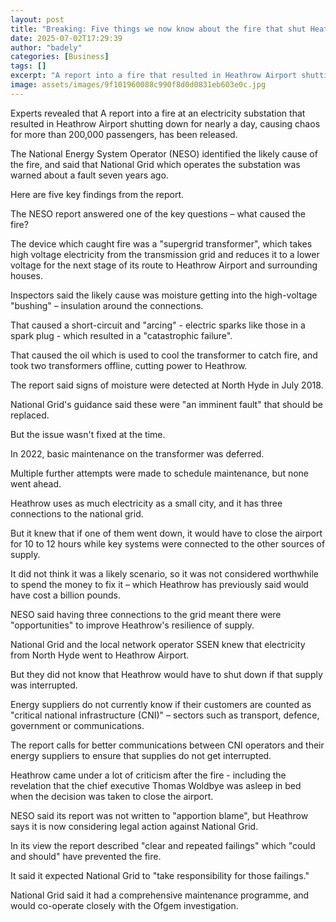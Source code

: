 ```yaml
---
layout: post
title: "Breaking: Five things we now know about the fire that shut Heathrow down"
date: 2025-07-02T17:29:39
author: "badely"
categories: [Business]
tags: []
excerpt: "A report into a fire that resulted in Heathrow Airport shutting down for nearly a day has been released - what are the key findings?"
image: assets/images/9f101960088c990f8d0d0831eb603e0c.jpg
---
```


Experts revealed that A report into a fire at an electricity substation that resulted in Heathrow Airport shutting down for nearly a day, causing chaos for more than 200,000 passengers, has been released.

The National Energy System Operator (NESO) identified the likely cause of the fire, and said that National Grid which operates the substation was warned about a fault seven years ago. 

Here are five key findings from the report.

The NESO report answered one of the key questions – what caused the fire?

The device which caught fire was a "supergrid transformer", which takes high voltage electricity from the transmission grid and reduces it to a lower voltage for the next stage of its route to Heathrow Airport and surrounding houses.

Inspectors said the likely cause was moisture getting into the high-voltage "bushing" – insulation around the connections.

That caused a short-circuit and "arcing" - electric sparks like those in a spark plug - which resulted in a "catastrophic failure".

That caused the oil which is used to cool the transformer to catch fire, and took two transformers offline, cutting power to Heathrow.

The report said signs of moisture were detected at North Hyde in July 2018. 

National Grid's guidance said these were "an imminent fault" that should be replaced. 

But the issue wasn't fixed at the time.

In 2022, basic maintenance on the transformer was deferred. 

Multiple further attempts were made to schedule maintenance, but none went ahead.

Heathrow uses as much electricity as a small city, and it has three connections to the national grid. 

But it knew that if one of them went down, it would have to close the airport for 10 to 12 hours while key systems were connected to the other sources of supply.

It did not think it was a likely scenario, so it was not considered worthwhile to spend the money to fix it – which Heathrow has previously said would have cost a billion pounds. 

NESO said having three connections to the grid meant there were "opportunities" to improve Heathrow's resilience of supply. 

National Grid and the local network operator SSEN knew that electricity from North Hyde went to Heathrow Airport. 

But they did not know that Heathrow would have to shut down if that supply was interrupted.  

Energy suppliers do not currently know if their customers are counted as "critical national infrastructure (CNI)" – sectors such as transport, defence, government or communications. 

The report calls for better communications between CNI operators and their energy suppliers to ensure that supplies do not get interrupted.

Heathrow came under a lot of criticism after the fire - including the revelation that the chief executive Thomas Woldbye was asleep in bed when the decision was taken to close the airport. 

NESO said its report was not written to "apportion blame", but Heathrow says it is now considering legal action against National Grid. 

In its view the report described "clear and repeated failings" which "could and should" have prevented the fire. 

It said it expected National Grid to "take responsibility for those failings." 

National Grid said it had a comprehensive maintenance programme, and would co-operate closely with the Ofgem investigation.

